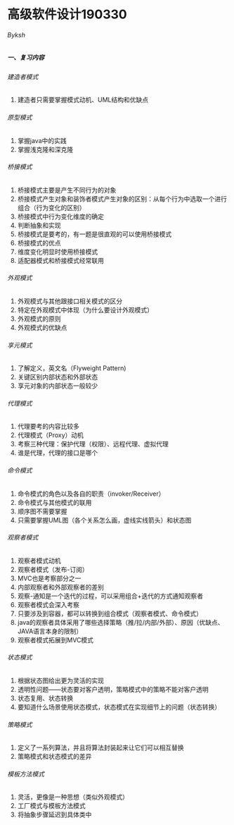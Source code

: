 # 高级软件设计190330

###### Byksh

##### 一、复习内容

###### 	建造者模式

1. 建造者只需要掌握模式动机、UML结构和优缺点

###### 原型模式

1. 掌握java中的实践
2. 掌握浅克隆和深克隆

###### 桥接模式

1. 桥接模式主要是产生不同行为的对象
2. 桥接模式产生对象和装饰者模式产生对象的区别：从每个行为中选取一个进行组合（行为变化的区别）
3. 桥接模式中行为变化维度的确定
4. 判断抽象和实现
5. 桥接模式是要考的，有一题是很直观的可以使用桥接模式
6. 桥接模式的优点
7. 维度变化明显时使用桥接模式
8. 适配器模式和桥接模式经常联用

###### 外观模式

1. 外观模式与其他跟接口相关模式的区分
2. 特定在外观模式中体现（为什么要设计外观模式）
3. 外观模式的原则
4. 外观模式的优缺点

###### 享元模式

1. 了解定义，英文名（Flyweight Pattern)
2. 关键区别内部状态和外部状态
3. 享元对象的内部状态一般较少

###### 代理模式

1. 代理要考的内容比较多
2. 代理模式（Proxy）动机
3. 考察三种代理：保护代理（权限）、远程代理、虚拟代理
4. 谁是代理，代理的接口是哪个

###### 命令模式

1. 命令模式的角色以及各自的职责（invoker/Receiver）
2. 命令模式与其他模式的联用
3. 顺序图不需要掌握
4. 只需要掌握UML图（各个关系怎么画，虚线实线箭头）和状态图

###### 观察者模式

1. 观察者模式动机
2. 观察者模式（发布-订阅）
3. MVC也是考察部分之一
4. 内部观察者和外部观察者的差别
5. 观察-通知是一个迭代的过程，可以采用组合+迭代的方式通知观察者
6. 观察者模式会深入考察
7. 只要涉及到容器，都可以转换到组合模式（观察者模式、命令模式）
8. java的观察者具体采用了哪些选择策略（推/拉/内部/外部）、原因（优缺点、JAVA语言本身的限制）
9. 观察者模式拓展到MVC模式

###### 状态模式

1. 根据状态图给出更为灵活的实现
2. 透明性问题——状态要对客户透明，策略模式中的策略不能对客户透明
3. 状态复用、状态转换
4. 要知道什么场景使用状态模式，状态模式在实现细节上的问题（状态转换）

###### 策略模式

1. 定义了一系列算法，并且将算法封装起来让它们可以相互替换
2. 策略模式和状态模式的差异

###### 模板方法模式

1. 灵活，更像是一种思想（类似外观模式）
2. 工厂模式与模板方法模式
3. 将抽象步骤延迟到具体类中